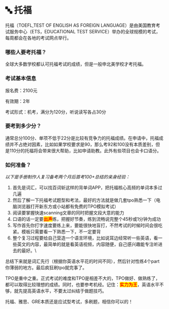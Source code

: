 # 🔤 托福

&#x20;   托福（TOEFL,TEST OF ENGLISH AS FOREIGN LANGUAGE）是由美国教育考试服务中心（ETS，EDUCATIONAL TEST SERVICE）举办的全球规模的考试，每周都会在各地的考试网点举行。

### 哪些人要考托福？

全球大多数学校都认可托福考试的成绩，但是一般申北美学校才考托福。

### 考试基本信息

报名费：2100元

有效期：2年

考试形式：机考，满分为120分，听说读写各占30分

### 要考到多少分？

通常总分100分、单项不低于22分是比较有竞争力的托福成绩。在申请中，托福成绩并不占绝对因素，比如如果学校要求是90，那么考92和100没有本质差别，但是110分的托福将会带来很大帮助，比如申请助教。此外有些项目也会卡口语分。

### 如何准备？

_以下是手册制作人复习备考两个月后首考100+总结的亲身经验：_

1. 首先是词汇，可以找百词斩这样的背单词APP，把托福核心高频的单词本多过几遍
2. 然后了解一下托福考试题型和考法，最好的方法就是做几套tpo熟悉一下（电脑浏览器打开新东方或小站都有免费的TPO模拟考试）
3. 阅读要掌握快速scanning文章的同时把握文段大意的能力
4. 口语的话一定要<mark style="color:red;">**出声**</mark>练，把握好节奏，练到流畅说完整个45秒或1分钟为成功
5. 写作首先你打字速度要练上来，要能很快地盲打，不然考试的时候时间会很吃紧。模板只需要看一下熟悉一下，不一定要背
6. 整个复习过程要给自己营造一个语言环境，比如说耳边经常听一些英语，看一些英文的内容，最简单的就是看英语视频，内容随便，自己感兴趣能专注听进去的最好。\


总结下来就是词汇先行（根据你英语水平花的时间不同），然后针对性练4个part你薄弱的地方。最后疯狂刷tpo就完事了。

TPO是重中之重。正式考试的难度和TPO是相差不大的，TPO做好、做熟练了，都可以取得比较理想的成绩。同时，也要参考机经。记住：<mark style="color:red;">**实力为王**</mark>，英语水平不够，就先提高英语水平，不要太过纠结于做题技巧。

托福、雅思、GRE本质还是应试型考试，多刷题，相信你可以的！
